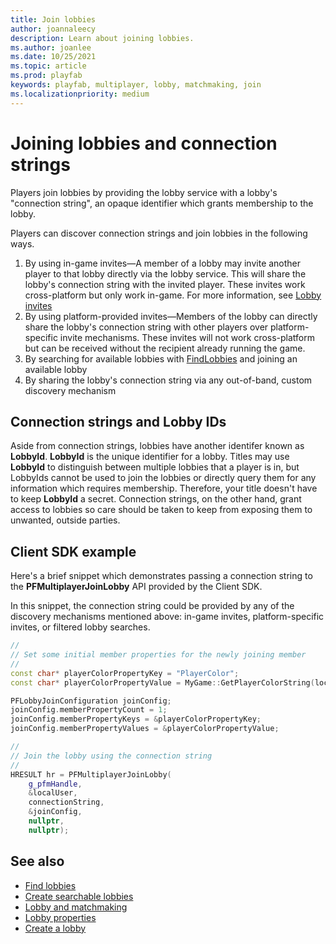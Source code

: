 ```yaml
---
title: Join lobbies
author: joannaleecy
description: Learn about joining lobbies.
ms.author: joanlee
ms.date: 10/25/2021
ms.topic: article
ms.prod: playfab
keywords: playfab, multiplayer, lobby, matchmaking, join
ms.localizationpriority: medium
---
```


# Joining lobbies and connection strings
 

Players join lobbies by providing the lobby service with a lobby's "connection string", an opaque identifier which grants membership to the lobby.

Players can discover connection strings and join lobbies in the following ways.

1. By using in-game invites&mdash;A member of a lobby may invite another player to that lobby directly via the lobby service. This will share the lobby's connection string with the invited player. These invites work cross-platform but only work in-game. For more information, see [Lobby invites](lobby-invites.md)
1. By using platform-provided invites&mdash;Members of the lobby can directly share the lobby's connection string with other players over platform-specific invite mechanisms. These invites will not work cross-platform but can be received without the recipient already running the game. 
1. By searching for available lobbies with [FindLobbies](find-lobbies.md) and joining an available lobby
1. By sharing the lobby's connection string via any out-of-band, custom discovery mechanism

## Connection strings and Lobby IDs

Aside from connection strings, lobbies have another identifer known as __LobbyId__. __LobbyId__ is the unique identifier for a lobby. Titles may use __LobbyId__ to distinguish between multiple lobbies that a player is in, but LobbyIds cannot be used to join the lobbies or directly query them for any information which requires membership. Therefore, your title doesn't have to keep __LobbyId__ a secret. Connection strings, on the other hand, grant access to lobbies so care should be taken to keep from exposing them to unwanted, outside parties.

## Client SDK example

Here's a brief snippet which demonstrates passing a connection string to the __PFMultiplayerJoinLobby__ API provided by the Client SDK.

In this snippet, the connection string could be provided by any of the discovery mechanisms mentioned above: in-game invites, platform-specific invites, or filtered lobby searches.
```cpp
//
// Set some initial member properties for the newly joining member
//
const char* playerColorPropertyKey = "PlayerColor";
const char* playerColorPropertyValue = MyGame::GetPlayerColorString(localUser);

PFLobbyJoinConfiguration joinConfig;
joinConfig.memberPropertyCount = 1;
joinConfig.memberPropertyKeys = &playerColorPropertyKey;
joinConfig.memberPropertyValues = &playerColorPropertyValue;

//
// Join the lobby using the connection string
//
HRESULT hr = PFMultiplayerJoinLobby(
    g_pfmHandle,
    &localUser,
    connectionString,
    &joinConfig,
    nullptr,
    nullptr);
```

## See also

* [Find lobbies](find-lobbies.md)
* [Create searchable lobbies](define-search-keywords.md)
* [Lobby and matchmaking](lobby-and-matchmaking.md)
* [Lobby properties](lobby-properties.md)
* [Create a lobby](create-a-lobby.md)

